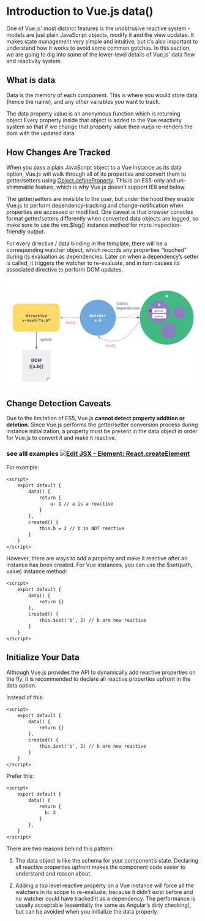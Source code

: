 # Introduction to Vue.js data()

One of Vue.js’ most distinct features is the unobtrusive reactive system - models are just plain JavaScript objects, modify it and the view updates. It makes state management very simple and intuitive, but it’s also important to understand how it works to avoid some common gotchas. In this section, we are going to dig into some of the lower-level details of Vue.js’ data flow and reactivity system.


## What is data

Data is the memory of each component. This is where you would store data (hence the name), and any other variables you want to track.

The data property value is an anonymous function which is returning object.Every property inside that object is added to the Vue reactivity system so that if we change that property value then vuejs re-renders the dom with the updated data.


## How Changes Are Tracked

When you pass a plain JavaScript object to a Vue instance as its data option, Vue.js will walk through all of its properties and convert them to getter/setters using [Object.defineProperty](https://developer.mozilla.org/en-US/docs/Web/JavaScript/Reference/Global_Objects/Object/defineProperty). This is an ES5-only and un-shimmable feature, which is why Vue.js doesn’t support IE8 and below.

The getter/setters are invisible to the user, but under the hood they enable Vue.js to perform dependency-tracking and change-notification when properties are accessed or modified. One caveat is that browser consoles format getter/setters differently when converted data objects are logged, so make sure to use the vm.$log() instance method for more inspection-friendly output.

For every directive / data binding in the template, there will be a corresponding watcher object, which records any properties “touched” during its evaluation as dependencies. Later on when a dependency’s setter is called, it triggers the watcher to re-evaluate, and in turn causes its associated directive to perform DOM updates.

![vue changes steps](./assets/img.png)

## Change Detection Caveats

Due to the limitation of ES5, Vue.js **cannot detect property addition or deletion**. Since Vue.js performs the getter/setter conversion process during instance initialization, a property must be present in the data object in order for Vue.js to convert it and make it reactive.

### see alll examples [![Edit JSX - Element: React.createElement](https://codesandbox.io/static/img/play-codesandbox.svg)](https://codesandbox.io/s/gifted-pike-3mjx2?file=/src/components/ExampleOfIncorrectDefineData.vue)

For example:

```vue
<script>
    export default {
        data() {
            return {
                a: 1 // a is a reactive
            }
        },
        created() {
            this.b = 2 // b is NOT reactive
        }
    }
</script>
```

However, there are ways to add a property and make it reactive after an instance has been created.
For Vue instances, you can use the $set(path, value) instance method:
```vue
<script>
    export default {
        data() {
            return {}
        },
        created() {
            this.$set('b', 2) // b are now reactive
        }
    }
</script>
```

## Initialize Your Data

Although Vue.js provides the API to dynamically add reactive properties on the fly, it is recommended to declare all reactive properties upfront in the data option.

Instead of this:

```vue
<script>
    export default {
        data() {
            return {}
        },
        created() {
            this.$set('b', 2) // b are now reactive
        }
    }
</script>
```

Prefer this:

```vue
<script>
    export default {
        data() {
            return {
              b: 2
            }
        },
    }
</script>
```
There are two reasons behind this pattern:

1. The data object is like the schema for your component’s state. Declaring all reactive properties upfront makes the component code easier to understand and reason about.

2. Adding a top level reactive property on a Vue instance will force all the watchers in its scope to re-evaluate, because it didn’t exist before and no watcher could have tracked it as a dependency. The performance is usually acceptable (essentially the same as Angular’s dirty checking), but can be avoided when you initialize the data properly.
